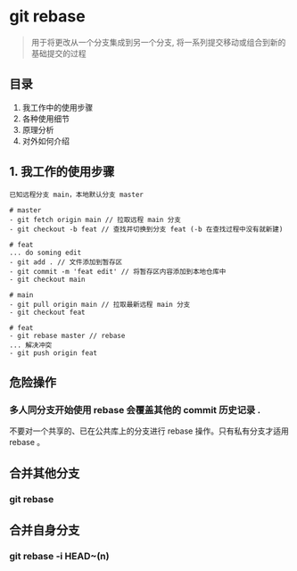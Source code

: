 # git rebase
> 用于将更改从一个分支集成到另一个分支, 将一系列提交移动或组合到新的基础提交的过程

## 目录
1. 我工作中的使用步骤
2. 各种使用细节
3. 原理分析
4. 对外如何介绍

## 1. 我工作的使用步骤
```
已知远程分支 main，本地默认分支 master

# master
- git fetch origin main // 拉取远程 main 分支
- git checkout -b feat // 查找并切换到分支 feat (-b 在查找过程中没有就新建)

# feat
... do soming edit
- git add . // 文件添加到暂存区
- git commit -m 'feat edit' // 将暂存区内容添加到本地仓库中
- git checkout main

# main
- git pull origin main // 拉取最新远程 main 分支
- git checkout feat

# feat
- git rebase master // rebase
... 解决冲突
- git push origin feat
```

## 危险操作
### 多人同分支开始使用 rebase 会覆盖其他的 commit 历史记录 .
不要对一个共享的、已在公共库上的分支进行 rebase 操作。只有私有分支才适用 rebase 。

## 合并其他分支
### git rebase

## 合并自身分支
### git rebase -i HEAD~(n)
